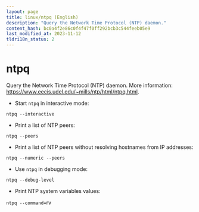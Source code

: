 ```yaml
---
layout: page
title: linux/ntpq (English)
description: "Query the Network Time Protocol (NTP) daemon."
content_hash: bc0a4f2e86c0f4f47f0ff292bcb3c544feeb05e9
last_modified_at: 2023-11-12
tldri18n_status: 2
---
```

# ntpq

Query the Network Time Protocol (NTP) daemon.
More information: <https://www.eecis.udel.edu/~mills/ntp/html/ntpq.html>.

- Start `ntpq` in interactive mode:

`ntpq --interactive`

- Print a list of NTP peers:

`ntpq --peers`

- Print a list of NTP peers without resolving hostnames from IP addresses:

`ntpq --numeric --peers`

- Use `ntpq` in debugging mode:

`ntpq --debug-level`

- Print NTP system variables values:

`ntpq --command=`<span class="tldr-var badge badge-pill bg-dark-lm bg-white-dm text-white-lm text-dark-dm font-weight-bold">rv</span>
